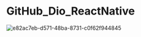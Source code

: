 # GitHub_Dio_ReactNative

![e82ac7eb-d571-48ba-8731-c0f62f944845](https://user-images.githubusercontent.com/61121425/172916685-4d6ef42c-637f-41e4-b9e8-8bdef1bef40b.jpeg)

